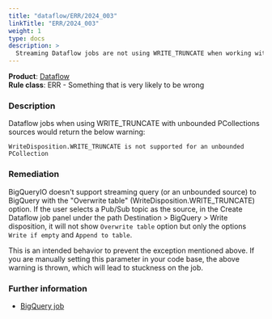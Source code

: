 ```yaml
---
title: "dataflow/ERR/2024_003"
linkTitle: "ERR/2024_003"
weight: 1
type: docs
description: >
  Streaming Dataflow jobs are not using WRITE_TRUNCATE when working with unbounded PCollections.
---
```


**Product**: [Dataflow](https://cloud.google.com/dataflow)\
**Rule class**: ERR - Something that is very likely to be wrong

### Description

Dataflow jobs when using WRITE_TRUNCATE with unbounded PCollections sources
would return the below warning:

```
WriteDisposition.WRITE_TRUNCATE is not supported for an unbounded PCollection
```

### Remediation

BigQueryIO doesn't support streaming query (or an unbounded source) to BigQuery with the "Overwrite table" (WriteDisposition.WRITE_TRUNCATE) option. If the user selects a Pub/Sub topic as the source, in the Create Dataflow job panel under the path Destination > BigQuery > Write disposition, it will not show `Overwrite table` option but only the options `Write if empty` and `Append to table`.

This is an intended behavior to prevent the exception mentioned above. If you are manually setting this parameter in your code base, the above warning is thrown, which will lead to stuckness on the job.

### Further information

- [BigQuery job](https://cloud.google.com/bigquery/docs/reference/rest/v2/Job)
